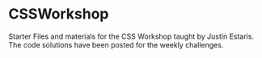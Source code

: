 # CSSWorkshop
Starter Files and materials for the CSS Workshop taught by Justin Estaris. The code solutions have been posted for the weekly challenges.
